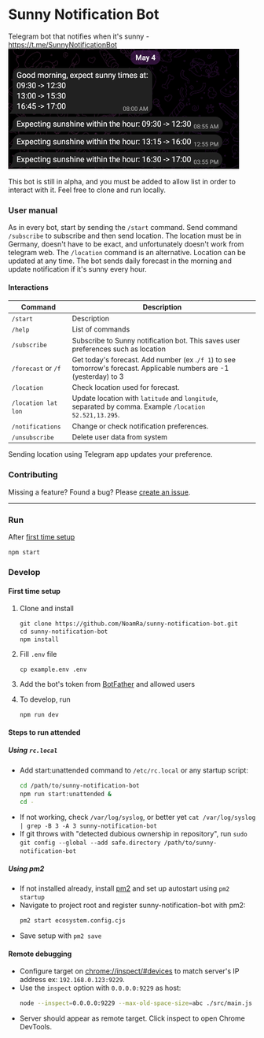 # Sunny Notification Bot

Telegram bot that notifies when it's sunny - https://t.me/SunnyNotificationBot
![Sunny notification bot demo](docs/notification_example.png)

This bot is still in alpha, and you must be added to allow list in order to interact with it. Feel free to clone and run locally.

### User manual

As in every bot, start by sending the `/start` command.
Send command `/subscribe` to subscribe and then send location. The location must be in Germany, doesn't have to be exact, and unfortunately doesn't work from telegram web. The `/location` command is an alternative. Location can be updated at any time.
The bot sends daily forecast in the morning and update notification if it's sunny every hour.

#### Interactions

| Command             | Description                                                                                                          |
| ------------------- | -------------------------------------------------------------------------------------------------------------------- |
| `/start`            | Description                                                                                                          |
| `/help`             | List of commands                                                                                                     |
| `/subscribe`        | Subscribe to Sunny notification bot. This saves user preferences such as location                                    |
| `/forecast` or `/f` | Get today's forecast. Add number (ex .`/f 1`) to see tomorrow's forecast. Applicable numbers are -1 (yesterday) to 3 |
| `/location`         | Check location used for forecast.                                                                                    |
| `/location lat lon` | Update location with `latitude` and `longitude`, separated by comma. Example `/location 52.521,13.295`.              |
| `/notifications`    | Change or check notification preferences.                                                                            |
| `/unsubscribe`      | Delete user data from system                                                                                         |

Sending location using Telegram app updates your preference.

### Contributing

Missing a feature? Found a bug? Please [create an issue](https://github.com/NoamRa/sunny-notification-bot/issues).

---

### Run

After [first time setup](#first-time-setup)

```console
npm start
```

### Develop

#### First time setup

1. Clone and install

   ```console
   git clone https://github.com/NoamRa/sunny-notification-bot.git
   cd sunny-notification-bot
   npm install
   ```

2. Fill `.env` file

   ```console
   cp example.env .env
   ```

3. Add the bot's token from [BotFather](https://t.me/botfather) and allowed users

4. To develop, run
   ```console
   npm run dev
   ```

#### Steps to run attended

##### Using `rc.local`

- Add start:unattended command to `/etc/rc.local` or any startup script:
  ```sh
  cd /path/to/sunny-notification-bot
  npm run start:unattended &
  cd -
  ```
- If not working, check `/var/log/syslog`, or better yet
  `cat /var/log/syslog | grep -B 3 -A 3 sunny-notification-bot`
- If git throws with "detected dubious ownership in repository", run
  `sudo git config --global --add safe.directory /path/to/sunny-notification-bot`

##### Using pm2

- If not installed already, install [pm2](https://pm2.keymetrics.io) and set up autostart using `pm2 startup`
- Navigate to project root and register sunny-notification-bot with pm2:
  ```sh
  pm2 start ecosystem.config.cjs
  ```
- Save setup with `pm2 save`

#### Remote debugging

- Configure target on [chrome://inspect/#devices](chrome://inspect/#devices) to
  match server's IP address ex: `192.168.0.123:9229`.
- Use the `inspect` option with `0.0.0.0:9229` as host:
  ```sh
  node --inspect=0.0.0.0:9229 --max-old-space-size=abc ./src/main.js
  ```
- Server should appear as remote target. Click inspect to open Chrome DevTools.

